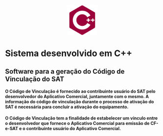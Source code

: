 <p align="center">
    <img src="https://raw.githubusercontent.com/devicons/devicon/master/icons/cplusplus/cplusplus-plain.svg" heigth="100" width="100" alt="C++">
</p>

# Sistema desenvolvido em C++

## Software para a geração do Código de Vinculação do SAT

#### O Código de Vinculação é fornecido ao contribuinte usuário do SAT pelo desenvolvedor do Aplicativo Comercial, juntamente com o mesmo. A informação do código de vinculação durante o processo de ativação do SAT é necessária para concluir a ativação do equipamento.

#### O Código de Vinculação tem a finalidade de estabelecer um vínculo entre o desenvolvedor que fornece o Aplicativo Comercial para emissão de CF-e-SAT e o contribuinte usuário do Aplicativo Comercial.

